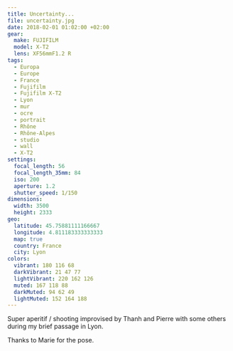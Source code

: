 ```yaml
---
title: Uncertainty...
file: uncertainty.jpg
date: 2018-02-01 01:02:00 +02:00
gear:
  make: FUJIFILM
  model: X-T2
  lens: XF56mmF1.2 R
tags:
  - Europa
  - Europe
  - France
  - Fujifilm
  - Fujifilm X-T2
  - Lyon
  - mur
  - ocre
  - portrait
  - Rhône
  - Rhône-Alpes
  - studio
  - wall
  - X-T2
settings:
  focal_length: 56
  focal_length_35mm: 84
  iso: 200
  aperture: 1.2
  shutter_speed: 1/150
dimensions:
  width: 3500
  height: 2333
geo:
  latitude: 45.75881111166667
  longitude: 4.811183333333333
  map: true
  country: France
  city: Lyon
colors:
  vibrant: 180 116 68
  darkVibrant: 21 47 77
  lightVibrant: 220 162 126
  muted: 167 118 88
  darkMuted: 94 62 49
  lightMuted: 152 164 188
---
```


Super aperitif / shooting improvised by Thanh and Pierre with some others during my brief passage in Lyon.

Thanks to Marie for the pose.
